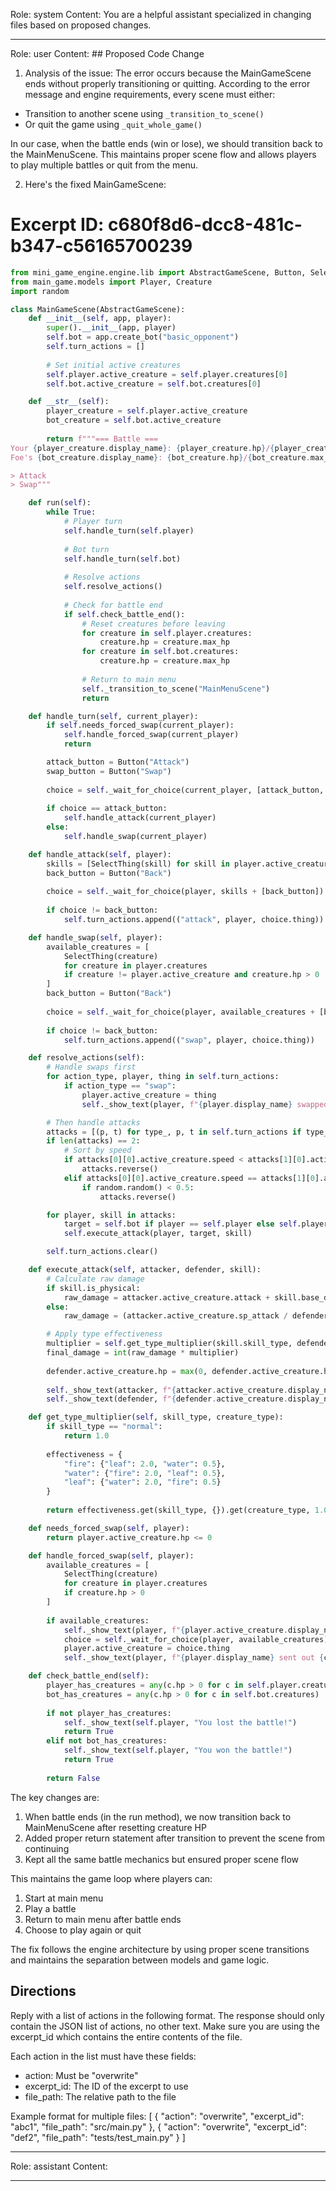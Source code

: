 Role: system
Content: You are a helpful assistant specialized in changing files based on proposed changes.
__________________
Role: user
Content: ## Proposed Code Change
1. Analysis of the issue:
The error occurs because the MainGameScene ends without properly transitioning or quitting. According to the error message and engine requirements, every scene must either:
- Transition to another scene using `_transition_to_scene()`
- Or quit the game using `_quit_whole_game()`

In our case, when the battle ends (win or lose), we should transition back to the MainMenuScene. This maintains proper scene flow and allows players to play multiple battles or quit from the menu.

2. Here's the fixed MainGameScene:

# Excerpt ID: c680f8d6-dcc8-481c-b347-c56165700239
```python main_game/scenes/main_game_scene.py
from mini_game_engine.engine.lib import AbstractGameScene, Button, SelectThing
from main_game.models import Player, Creature
import random

class MainGameScene(AbstractGameScene):
    def __init__(self, app, player):
        super().__init__(app, player)
        self.bot = app.create_bot("basic_opponent")
        self.turn_actions = []
        
        # Set initial active creatures
        self.player.active_creature = self.player.creatures[0]
        self.bot.active_creature = self.bot.creatures[0]

    def __str__(self):
        player_creature = self.player.active_creature
        bot_creature = self.bot.active_creature
        
        return f"""=== Battle ===
Your {player_creature.display_name}: {player_creature.hp}/{player_creature.max_hp} HP
Foe's {bot_creature.display_name}: {bot_creature.hp}/{bot_creature.max_hp} HP

> Attack
> Swap"""

    def run(self):
        while True:
            # Player turn
            self.handle_turn(self.player)
            
            # Bot turn
            self.handle_turn(self.bot)
            
            # Resolve actions
            self.resolve_actions()
            
            # Check for battle end
            if self.check_battle_end():
                # Reset creatures before leaving
                for creature in self.player.creatures:
                    creature.hp = creature.max_hp
                for creature in self.bot.creatures:
                    creature.hp = creature.max_hp
                    
                # Return to main menu
                self._transition_to_scene("MainMenuScene")
                return

    def handle_turn(self, current_player):
        if self.needs_forced_swap(current_player):
            self.handle_forced_swap(current_player)
            return

        attack_button = Button("Attack")
        swap_button = Button("Swap")
        
        choice = self._wait_for_choice(current_player, [attack_button, swap_button])
        
        if choice == attack_button:
            self.handle_attack(current_player)
        else:
            self.handle_swap(current_player)

    def handle_attack(self, player):
        skills = [SelectThing(skill) for skill in player.active_creature.skills]
        back_button = Button("Back")
        
        choice = self._wait_for_choice(player, skills + [back_button])
        
        if choice != back_button:
            self.turn_actions.append(("attack", player, choice.thing))

    def handle_swap(self, player):
        available_creatures = [
            SelectThing(creature) 
            for creature in player.creatures 
            if creature != player.active_creature and creature.hp > 0
        ]
        back_button = Button("Back")
        
        choice = self._wait_for_choice(player, available_creatures + [back_button])
        
        if choice != back_button:
            self.turn_actions.append(("swap", player, choice.thing))

    def resolve_actions(self):
        # Handle swaps first
        for action_type, player, thing in self.turn_actions:
            if action_type == "swap":
                player.active_creature = thing
                self._show_text(player, f"{player.display_name} swapped to {thing.display_name}!")

        # Then handle attacks
        attacks = [(p, t) for type_, p, t in self.turn_actions if type_ == "attack"]
        if len(attacks) == 2:
            # Sort by speed
            if attacks[0][0].active_creature.speed < attacks[1][0].active_creature.speed:
                attacks.reverse()
            elif attacks[0][0].active_creature.speed == attacks[1][0].active_creature.speed:
                if random.random() < 0.5:
                    attacks.reverse()

        for player, skill in attacks:
            target = self.bot if player == self.player else self.player
            self.execute_attack(player, target, skill)

        self.turn_actions.clear()

    def execute_attack(self, attacker, defender, skill):
        # Calculate raw damage
        if skill.is_physical:
            raw_damage = attacker.active_creature.attack + skill.base_damage - defender.active_creature.defense
        else:
            raw_damage = (attacker.active_creature.sp_attack / defender.active_creature.sp_defense) * skill.base_damage

        # Apply type effectiveness
        multiplier = self.get_type_multiplier(skill.skill_type, defender.active_creature.creature_type)
        final_damage = int(raw_damage * multiplier)
        
        defender.active_creature.hp = max(0, defender.active_creature.hp - final_damage)
        
        self._show_text(attacker, f"{attacker.active_creature.display_name} used {skill.display_name}!")
        self._show_text(defender, f"{defender.active_creature.display_name} took {final_damage} damage!")

    def get_type_multiplier(self, skill_type, creature_type):
        if skill_type == "normal":
            return 1.0
            
        effectiveness = {
            "fire": {"leaf": 2.0, "water": 0.5},
            "water": {"fire": 2.0, "leaf": 0.5},
            "leaf": {"water": 2.0, "fire": 0.5}
        }
        
        return effectiveness.get(skill_type, {}).get(creature_type, 1.0)

    def needs_forced_swap(self, player):
        return player.active_creature.hp <= 0

    def handle_forced_swap(self, player):
        available_creatures = [
            SelectThing(creature)
            for creature in player.creatures
            if creature.hp > 0
        ]
        
        if available_creatures:
            self._show_text(player, f"{player.active_creature.display_name} was knocked out!")
            choice = self._wait_for_choice(player, available_creatures)
            player.active_creature = choice.thing
            self._show_text(player, f"{player.display_name} sent out {choice.thing.display_name}!")

    def check_battle_end(self):
        player_has_creatures = any(c.hp > 0 for c in self.player.creatures)
        bot_has_creatures = any(c.hp > 0 for c in self.bot.creatures)
        
        if not player_has_creatures:
            self._show_text(self.player, "You lost the battle!")
            return True
        elif not bot_has_creatures:
            self._show_text(self.player, "You won the battle!")
            return True
            
        return False
```

The key changes are:
1. When battle ends (in the run method), we now transition back to MainMenuScene after resetting creature HP
2. Added proper return statement after transition to prevent the scene from continuing
3. Kept all the same battle mechanics but ensured proper scene flow

This maintains the game loop where players can:
1. Start at main menu
2. Play a battle
3. Return to main menu after battle ends
4. Choose to play again or quit

The fix follows the engine architecture by using proper scene transitions and maintains the separation between models and game logic.

## Directions
Reply with a list of actions in the following format. The response should only contain the JSON list of actions, no other text.
Make sure you are using the excerpt_id which contains the entire contents of the file.

Each action in the list must have these fields:
- action: Must be "overwrite"
- excerpt_id: The ID of the excerpt to use
- file_path: The relative path to the file

Example format for multiple files:
[
    {
        "action": "overwrite",
        "excerpt_id": "abc1",
        "file_path": "src/main.py"
    },
    {
        "action": "overwrite",
        "excerpt_id": "def2",
        "file_path": "tests/test_main.py"
    }
]
__________________
Role: assistant
Content: 
__________________
